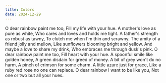 ```yaml
---
title: Colors
date: 2024-12-29
---
```


<div class="poetry">

O dear rainbow paint me too,
Fill my life with your hue.
A mother's love as pure as white,
Who cares and loves and holds me tight.
A father's strength as robust as tawny,
To clutch me when I'm thin and scrawny.
The amity of a friend jolly and mellow,
Like sunflowers blooming bright and yellow.
And maybe a love to share my drink,
Who embraces me through dusk's pink.
O dear rainbow paint me too,
Fill heart with your hue.
A spoonful smile like golden honey,
A green disdain for greed of money.
A bit of grey won't do no harm,
A pinch of crimson for some charm.
A little azure just for grace,
Like a ruby red rose no one can replace.
O dear rainbow I want to be like you,
Not one or two but all your hues.

</div>

